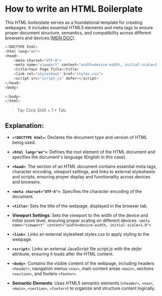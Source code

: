 # How to write an HTML Boilerplate

This HTML boilerplate serves as a foundational template for creating webpages. It includes essential HTML5 elements and meta tags to ensure proper document structure, semantics, and compatibility across different browsers and devices.([MDN DOC](https://developer.mozilla.org/en-US/docs/Learn/HTML/Introduction_to_HTML/Getting_started)).

```javascript
<!DOCTYPE html>
<html lang="en">
<head>
    <meta charset="UTF-8">
    <meta name="viewport" content="width=device-width, initial-scale=1.0">
    <title>Your Page Title</title>
    <link rel="stylesheet" href="styles.css">
    <script src="script.js" defer></script>
</head>
<body>
    
</body>
</html>
```
>Tip: Click Shift + 1 + Tab.
## Explanation:

* **`<!DOCTYPE html>`**: Declares the document type and version of HTML being used.

* **`<html lang="en">`**: Defines the root element of the HTML document and specifies the document's language (English in this case).

* **`<head>`**: The section of an HTML document contains essential meta tags, character encoding, viewport settings, and links to external stylesheets and scripts, ensuring proper display and functionality across devices and browsers.

* **`<meta charset="UTF-8">`**: Specifies the character encoding of the document.

* **`<title>`**: Sets the title of the webpage, displayed in the browser tab.

* **Viewport Settings**: Sets the viewport to the width of the device and initial zoom level, ensuring proper scaling on different devices.
`<meta name="viewport" content="width=device-width, initial-scale=1.0">`

* **`<link>`**: Links an external stylesheet *styles.css* to apply styling to the webpage.

* **`<script>`**: Links an external JavaScript file *script.js* with the *defer* attribute, ensuring it loads after the HTML content.

* **`<body>`**: Contains the visible content of the webpage, including headers `<header>`, navigation menus `<nav>`, main content areas `<main>`, sections `<section>`, and footers `<footer>`.

* **Semantic Elements**: Uses HTML5 semantic elements (`<header>`, `<nav>`, `<main>`, `<section>`, `<footer>`) to organize and structure content logically.
